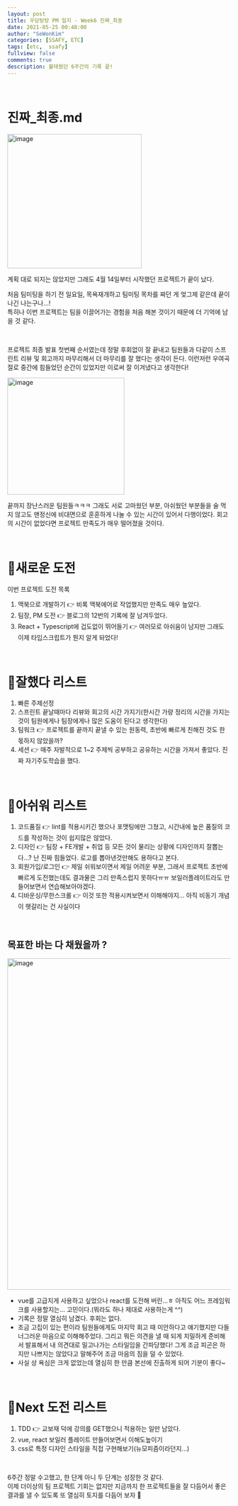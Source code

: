 ```yaml
---
layout: post
title: 우당탕탕 PM 일지 - Week6 진짜_최종
date: 2021-05-25 00:48:00
author: "SeWonKim"
categories: [SSAFY, ETC]
tags: [etc,  ssafy]
fullview: false
comments: true
description: 불태웠던 6주간의 기록 끝!
---
```


&nbsp;

# 진짜_최종.md

<img width="303" alt="image" src="https://user-images.githubusercontent.com/30452963/119373202-217f5580-bcf3-11eb-835d-c20e9e6102da.png">

계획 대로 되지는 않았지만 그래도 4월 14일부터 시작했던 프로젝트가 끝이 났다.

처음 팀미팅을 하기 전 일요일, 목욕재개하고 팀미팅 목차를 짜던 게 엊그제 같은데 끝이 나긴 나는구나...!      
특히나 이번 프로젝트는 팀을 이끌어가는 경험을 처음 해본 것이기 때문에 더 기억에 남을 것 같다.


&nbsp;

프로젝트 최종 발표 첫번째 순서였는데 정말 후회없이 잘 끝내고 팀원들과 다같이 스프린트 리뷰 및 회고까지 마무리해서 더 마무리를 잘 했다는 생각이 든다. 이런저런 우여곡절로 중간에 힘들었던 순간이 있었지만 이로써 잘 이겨냈다고 생각한다!

<img width="264" alt="image" src="https://user-images.githubusercontent.com/30452963/119374579-b33b9280-bcf4-11eb-84f3-9ccbb2af0641.png">

끝까지 장난스러운 팀원들ㅋㅋㅋ 그래도 서로 고마웠던 부분, 아쉬웠던 부분들을 술 먹지 않고도 맨정신에 비대면으로 훈훈하게 나눌 수 있는 시간이 있어서 다행이었다. 회고의 시간이 없었다면 프로젝트 만족도가 매우 떨어졌을 것이다.

&nbsp;
&nbsp;

# 🚀새로운 도전 

이번 프로젝트 도전 목록

1. 맥북으로 개발하기 👉 비록 맥북에어로 작업했지만 만족도 매우 높았다.
2. 팀장, PM 도전 👉 블로그의 12번의 기록에 잘 남겨두었다. 
3. React + Typescript에 겁도없이 뛰어들기 👉 여러모로 아쉬움이 남지만 그래도 이제 타입스크립트가 뭔지 알게 돠었다!


&nbsp;
&nbsp;

# 🎠잘했다 리스트

1. 빠른 주제선정
2. 스프린트 끝날때마다 리뷰와 회고의 시간 가지기(한시간 가량 정리의 시간을 가지는 것이 팀원에게나 팀장에게나 많은 도움이 된다고 생각한다)
3. 팀워크 👉 프로젝트를 끝까지 끝낼 수 있는 원동력, 초반에 빠르게 친해진 것도 한 몫하지 않았을까?
4. 세션 👉 매주 자발적으로 1~2 주제씩 공부하고 공유하는 시간을 가져서 좋았다. 진짜 자기주도학습을 했다.



&nbsp;
&nbsp;

# 🗿아쉬워 리스트

1. 코드품질 👉 lint를 적용시키긴 했으나 포맷팅에만 그쳤고, 시간내에 높은 품질의 코드를 작성하는 것이 쉽지많은 않았다.
2. 디자인 👉 팀장 + FE개발 + 취업 등 모든 것이 물리는 상황에 디자인까지 잘뽑는다...? 난 진짜 힘들었다. 로고를 뽑아낸것만해도 용하다고 본다.
3. 회원가입/로그인 👉 제일 쉬워보이면서 제일 어려운 부분, 그래서 프로젝트 초반에 빠르게 도전했는데도 결과물은 그리 만족스럽지 못하다ㅠㅠ 보일러플레이트라도 만들어보면서 연습해보아야겠다.
4. 디바운싱/무한스크롤 👉 이것 또한 적용시켜보면서 이해해야지... 아직 비동기 개념이 헷갈리는 건 사실이다

&nbsp;
&nbsp;

## 목표한 바는 다 채웠을까 ?

<img width="748" alt="image" src="https://user-images.githubusercontent.com/30452963/119376464-eed75c00-bcf6-11eb-8f4d-53e8082aff58.png">

- vue를 고급지게 사용하고 싶었으나 react를 도전해 버린...ㅎ 아직도 어느 프레임워크를 사용할지는... 고민이다.(뭐라도 하나 제대로 사용하는게 ^^)
- 기록은 정말 열심히 남겼다. 후회는 없다.
- 조금 고집이 있는 편이라 팀원들에게도 마지막 회고 때 미안하다고 얘기했지만 다들 너그러운 마음으로 이해해주었다. 그리고 뭐든 의견을 낼 때 되게 치밀하게 준비해서 발표해서 내 의견대로 밀고나가는 스타일임을 간파당했다! 그게 조금 피곤은 하지만 나쁘지는 않았다고 말해주어 조금 마음의 짐을 덜 수 있었다.
- 사실 상 욕심은 크게 없었는데 열심히 한 만큼 본선에 진출하게 되어 기분이 좋다~
  
&nbsp;
&nbsp;

# 🗽Next 도전 리스트

1. TDD 👉 교보재 덕에 강의를 GET했으니 적용하는 일만 남았다.
2. vue, react 보일러 플레이트 만들어보면서 이해도높이기
3. css로 특정 디자인 스타일을 직접 구현해보기(뉴모피즘이라던지...)

&nbsp;

6주간 정말 수고했고, 한 단계 아니 두 단계는 성장한 것 같다.        
이제 더이상의 팀 프로젝트 기회는 없지만 지금까지 한 프로젝트들을 잘 다듬어서 좋은 결과를 낼 수 있도록 또 열심히 토지를 다듬어 보자 🌱

&nbsp;
&nbsp;
